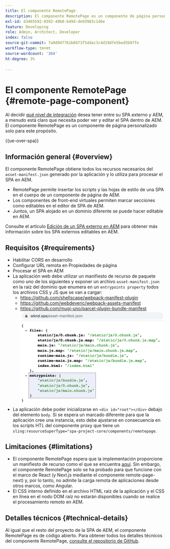 ```yaml
---
title: El componente RemotePage
description: El componente RemotePage es un componente de página personalizado para editar el SPA de React remoto en AEM.
exl-id: d3465592-0392-49b0-b49d-de93983c1d6e
feature: Developing
role: Admin, Architect, Developer
index: false
source-git-commit: 7a9d947761b0473f5ddac3c4d19dfe5bed5b97fe
workflow-type: tm+mt
source-wordcount: '364'
ht-degree: 3%

---
```



# El componente RemotePage {#remote-page-component}

Al decidir [qué nivel de integración](/help/implementing/developing/headful-headless.md) desea tener entre su SPA externo y AEM, a menudo está claro que necesita poder ver y editar el SPA dentro de AEM. El componente RemotePage es un componente de página personalizado solo para este propósito.

{{ue-over-spa}}

## Información general {#overview}

El componente RemotePage obtiene todos los recursos necesarios del `asset-manifest.json` generado por la aplicación y lo utiliza para procesar el SPA en AEM.

* RemotePage permite insertar los scripts y las hojas de estilo de una SPA en el cuerpo de un componente de página de AEM.
* Los componentes de front-end virtuales permiten marcar secciones como editables en el editor de SPA de AEM.
* Juntos, un SPA alojado en un dominio diferente se puede hacer editable en AEM.

Consulte el artículo [Edición de un SPA externo en AEM](editing-external-spa.md) para obtener más información sobre los SPA externos editables en AEM.

## Requisitos  {#requirements}

* Habilitar CORS en desarrollo
* Configurar URL remota en Propiedades de página
* Procesar el SPA en AEM
* La aplicación web debe utilizar un manifiesto de recurso de paquete como uno de los siguientes y exponer un archivo `asset-manifest.json` en la raíz del dominio que enumera en un `entrypoints property` todos los archivos CSS y JS que se van a cargar:
   * https://github.com/shellscape/webpack-manifest-plugin
   * https://github.com/webdeveric/webpack-assets-manifest
   * https://github.com/mugi-uno/parcel-plugin-bundle-manifest
     ![ejemplo de propiedad de puntos de entrada](assets/asset-manifest-entrypoints.png)
* La aplicación debe poder inicializarse en `<div id="root"></div>` debajo del elemento `body`. Si se espera un marcado diferente para que la aplicación cree una instancia, esto debe ajustarse en consecuencia en los scripts HTL del componente proxy que tiene un `sling:resourceSuperType="spa-project-core/components/remotepage`.

## Limitaciones {#limitations}

* El componente RemotePage espera que la implementación proporcione un manifiesto de recurso como el que se encuentra [aquí](https://github.com/shellscape/webpack-manifest-plugin). Sin embargo, el componente RemotePage solo se ha probado para que funcione con el marco de React (y Next.js mediante el componente remote-page-next) y, por lo tanto, no admite la carga remota de aplicaciones desde otros marcos, como Angular.
* El CSS interno definido en el archivo HTML raíz de la aplicación y el CSS en línea en el nodo DOM raíz no estarán disponibles cuando se realice el procesamiento remoto en AEM.

## Detalles técnicos {#technical-details}

Al igual que el resto del proyecto de la SPA de AEM, el componente RemotePage es de código abierto. Para obtener todos los detalles técnicos del componente RemotePage, [consulte el repositorio de GitHub](https://github.com/adobe/aem-spa-project-core/tree/master/ui.apps/src/main/content/jcr_root/apps/spa-project-core/components/remotepage).
